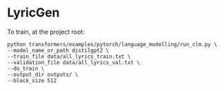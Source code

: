 # LyricGen
To train, at the project root:
```console
python transformers/examples/pytorch/language_modelling/run_clm.py \  
--model_name_or_path distilgpt2 \  
--train_file data/all_lyrics_train.txt \
--validation_file data/all_lyrics_val.txt \
--do_train \
--output_dir outputs/ \
--block_size 512
```
